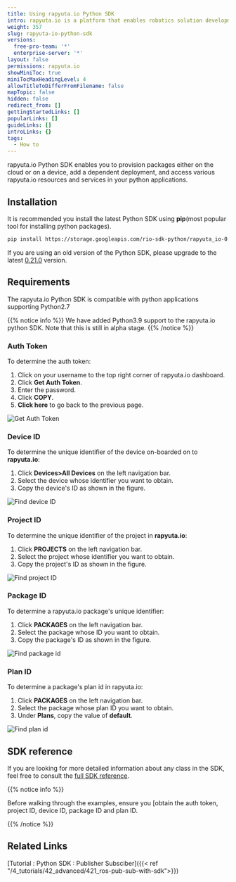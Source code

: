 ```yaml
---
title: Using rapyuta.io Python SDK
intro: rapyuta.io is a platform that enables robotics solution development by providing the necessary software infrastructure and facilitating the interaction between multiple stakeholders who contribute to the solution development.
weight: 357
slug: rapyuta-io-python-sdk
versions:
  free-pro-team: '*'
  enterprise-server: '*'
layout: false
permissions: rapyuta.io
showMiniToc: true
miniTocMaxHeadingLevel: 4
allowTitleToDifferFromFilename: false
mapTopic: false
hidden: false
redirect_from: []
gettingStartedLinks: []
popularLinks: []
guideLinks: []
introLinks: {}
tags:
  - How to
---
```


rapyuta.io Python SDK enables you to provision packages
either on the cloud or on a device, add a dependent
deployment, and access various rapyuta.io resources and
services in your python applications.



## Installation

It is recommended you install the latest Python SDK
using **pip**(most popular tool for installing python packages).

```bash
pip install https://storage.googleapis.com/rio-sdk-python/rapyuta_io-0.21.0-py2.py3-none-any.whl

```

If you are using an old version of the Python SDK, please upgrade to the latest
[0.21.0](https://storage.googleapis.com/rio-sdk-python/rapyuta_io-0.21.0-py2.py3-none-any.whl)
version.



## Requirements

The rapyuta.io Python SDK is compatible with python
applications supporting Python2.7

{{% notice info %}}
We have added Python3.9 support to the rapyuta.io python SDK. Note that this is still in alpha stage.
{{% /notice %}}

### Auth Token

To determine the auth token:

1. Click on your username to the top right corner of rapyuta.io dashboard.
2. Click **Get Auth Token**.
3. Enter the password.
4. Click **COPY**.
5. **Click here** to go back to the previous page.

![Get Auth Token](/images/python-sdk-images/AuthToken.png?classes=border,shadow&width=25pc)



### Device ID

To determine the unique identifier of the device on-boarded on to **rapyuta.io**:

1. Click **Devices>All Devices** on the left navigation bar.
2. Select the device whose identifier you want to obtain.
3. Copy the device's ID as shown in the figure.



![Find device ID](/images/python-sdk-images/device-ID.png?classes=border,shadow&width=40pc)



### Project ID

To determine the unique identifier of the project in **rapyuta.io**:

1. Click **PROJECTS** on the left navigation bar.
2. Select the project whose identifier you want to obtain.
3. Copy the project's ID as shown in the figure.

![Find project ID](/images/python-sdk-images/project-id.png?classes=border,shadow&width=40pc)



### Package ID

To determine a rapyuta.io package's unique identifier:

1. Click **PACKAGES** on the left navigation bar.
2. Select the package whose ID you want to obtain.
3. Copy the package's ID as shown in the figure.

![Find package id](/images/python-sdk-images/package-id.png?classes=border,shadow&width=40pc)



### Plan ID

To determine a package's plan id in rapyuta.io:

1. Click **PACKAGES** on the left navigation bar.
2. Select the package whose plan ID you want to obtain.
3. Under **Plans**, copy the value of **default**.

![Find plan id](/images/python-sdk-images/plan-id.png?classes=border,shadow&width=40pc)



## SDK reference

If you are looking for more detailed information about any class in the SDK, feel
free to consult the [full SDK reference](https://sdkdocs.apps.rapyuta.io/).


{{% notice info %}}

Before walking through the examples, ensure you [obtain the auth token, project ID, device ID, package ID and plan ID.

{{% /notice %}}

## Related Links

 [Tutorial : Python SDK : Publisher Subsciber]({{< ref "/4_tutorials/42_advanced/421_ros-pub-sub-with-sdk">}})

<!-- 2. [Tutorial : Deployment Composition](-guide/tooling-automation/python-sdk/sample-walkthroughs/deployment-composition/) -->

